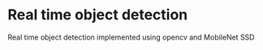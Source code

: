 # Real time object detection
 Real time object detection implemented using opencv and MobileNet SSD
